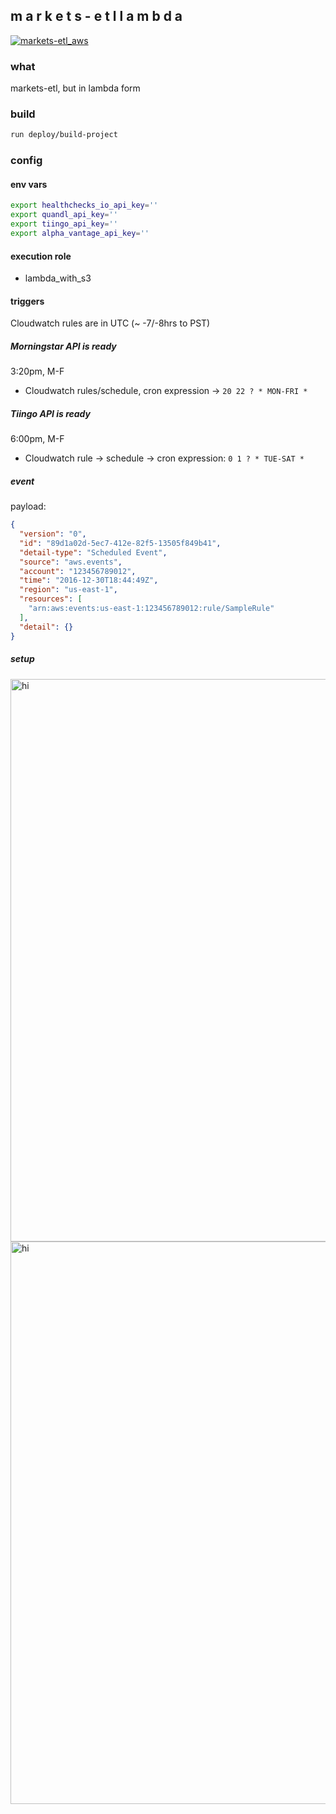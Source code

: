 ## m a r k e t s - e t l  l a m b d a

[![markets-etl_aws](https://healthchecks.io/badge/80da65e9-ff8f-45f1-b75e-109790/yfJXsnyi/markets-etl_aws.svg)](https://healthchecks.io/badge/80da65e9-ff8f-45f1-b75e-109790/yfJXsnyi/markets-etl_aws.svg)

### what
markets-etl, but in lambda form

### build
```bash
run deploy/build-project
```

### config
#### env vars
```bash
export healthchecks_io_api_key=''
export quandl_api_key=''
export tiingo_api_key=''
export alpha_vantage_api_key=''
```

#### execution role
- lambda\_with\_s3

#### triggers
Cloudwatch rules are in UTC (~ -7/-8hrs to PST)

##### Morningstar API is ready
3:20pm, M-F
- Cloudwatch rules/schedule, cron expression -> `20 22 ? * MON-FRI *`

##### Tiingo API is ready
6:00pm, M-F
- Cloudwatch rule -> schedule -> cron expression: `0 1 ? * TUE-SAT *`

##### event
payload:

```json
{
  "version": "0",
  "id": "89d1a02d-5ec7-412e-82f5-13505f849b41",
  "detail-type": "Scheduled Event",
  "source": "aws.events",
  "account": "123456789012",
  "time": "2016-12-30T18:44:49Z",
  "region": "us-east-1",
  "resources": [
    "arn:aws:events:us-east-1:123456789012:rule/SampleRule"
  ],
  "detail": {}
}
```

##### setup

<img src="dev-resources/img/cron.png" alt="hi" width="900"/>

<img src="dev-resources/img/lambda.png" alt="hi" width="900"/>

